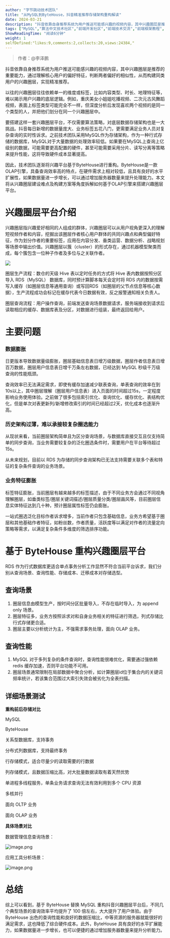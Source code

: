```yaml
---
author: "字节跳动技术团队"
title: "从MySQL到ByteHouse，抖音精准推荐存储架构重构解读"
date: 2024-03-21
description: "抖音依靠自身推荐系统为用户推送可能感兴趣的视频内容，其中兴趣圈层是推荐的重要能力，通过理解核心用户的偏好特征，判断两者偏好的相似性，从而构建同类用户的兴趣圈层，实现精准推荐。"
tags: ["MySQL","算法中文技术社区","前端开发社区","前端技术交流","前端框架教程","JavaScript 学习资源","CSS 技巧与最佳实践","HTML5 最新动态","前端工程师职业发展","开源前端项目","前端技术趋势"]
ShowReadingTime: "阅读6分钟"
weight: 1
selfDefined:"likes:9,comments:2,collects:20,views:24384,"
---
```

> 作者：@李泽鹏

抖音依靠自身推荐系统为用户推送可能感兴趣的视频内容，其中兴趣圈层是推荐的重要能力，通过理解核心用户的偏好特征，判断两者偏好的相似性，从而构建同类用户的兴趣圈层，实现精准推荐。

以往的兴趣圈层往往依赖单一的维度或标签，比如内容类型、时长、地理特征等，难以揭示用户兴趣的底层逻辑。例如，重庆美女小姐姐吃播视频、二次元古风舞蹈视频，表面上标签类型可能完全不一样，但深度分析后发现喜欢两个视频的是同一个类型的人，并把他们划分在同一个兴趣圈层中。

要搭建这样一套兴趣圈层平台，不仅需要算法策略，对底层数据存储架构也是一大挑战。抖音每日新增的数据量庞大、业务标签五花八门，更需要满足业务人员对复杂查询的实时性诉求。之前技术团队采用MySQL作为存储架构，作为一种行式存储的数据库，MySQL对于大量数据的处理效率较低。如果要在MySQL上查询上亿级别的数据，可能需要更高配置的硬件，甚至可能需要采用分片、读写分离等策略来提升性能，这将导致硬件成本显著提高。

因此，技术团队逐渐将兴趣平台基于ByteHouse进行重构。ByteHouse是一款OLAP引擎，具备查询效率高的特点，在硬件需求上相对较低，且具有良好的水平扩展性，如果数据量进一步增长，可以通过增加服务器数量来提升处理能力。本文将从兴趣圈层建设难点及构建方案等角度拆解如何基于OLAP引擎来搭建兴趣圈层平台。

兴趣圈层平台介绍
========

兴趣圈层指兴趣爱好相同的人组成的群体，兴趣圈层可以从用户视角更深入的理解短视频作者和内容，挖掘出该圈层作者核心用户群体的共同兴趣点和典型偏好特征，作为划分作者的重要标签，应用在内容分发、垂类运营、数据分析、战略规划等场景中输出价值。兴趣圈层以簇（cluster）的形式存在，通过机器模型聚类而成，每个簇包含一位种子作者及多位与之关联作者。

![](/images/jueJin/66aeaadb8fac4d1.png)

圈层生产流程：数仓的天级 Hive 表以定时任务的方式将 Hive 表内数据按照分区导入 RDS（MySQL） 数据库，同时预计算脚本每天会定时将 RDS 内的数据按需写入缓存（如圈层信息等通用查询）或写回RDS（如圈层的父节点信息等核心数据），生产流程成功会标记在缓存代表今日数据有效，反之报警通知相关负责人。

圈层查询流程：用户操作查询，前端发送查询场景数据请求，服务端接收到请求后读取相应的缓存、数据库表及分区，对数据进行组装，最终返回给用户。

主要问题
====

### 数据膨胀

日更版本导致数据量级膨胀，圈层基础信息表日增万级数据，圈层作者信息表日增百万数据，圈层用户信息表日增千万条左右数据，已经达到 MySQL 秒级千万级查询的性能瓶颈。

查询效率已无法满足需求，即使有缓存加速减少联表查询，单表查询的效率在到10s以上，其中圈层理解（圈层用户信息表）进入页面的时间超过15s，一定程度影响业务使用体验。之前做了很多包括索引优化、查询优化、缓存优化、表结构优化，但是单次对表更新列/新增修改索引的时间已经超过2天，优化成本也逐渐升高。

### 历史架构过薄，难以承接较复杂圈选能力

从现状来看，当前圈层架构简单且为区分查询场景，与数据库直接交互且仅支持简单的同步查询，当业务需要较复杂的泛化圈选条件时，需要用户在平台等待超过15s。

从未来规划，目前以 RDS 为存储的同步查询架构已无法支持需要关联多个表和特征的复杂条件查询的业务场景。

### 业务特征膨胀

标签特征膨胀，当前圈层有越来越多的标签描述，由于不同业务方会通过不同视角理解圈层，如垂类标签/圈层关键词描述/圈层质量分类/圈层画风等，目前圈层信息实体特征达到几十种，预计圈层属性标签仍会膨胀。

一站式圈选泛化目标作者诉求增多，当前作者只包含基础信息，业务方希望基于圈层和其他基础作者特征，如粉丝数，作者质量，活跃度等以满足对作者的流量定向策略等需求，以满足复杂条件多维度的筛选排序功能。

基于 ByteHouse 重构兴趣圈层平台
=====================

RDS 作为行式数据库更适合单点事务分析工作显然不符合当前平台诉求，我们分别从查询场景、查询性能、存储成本、迁移成本对存储选型。

查询场景
----

1.  圈层信息由模型生产，按时间分区批量导入，不存在临时导入，为 append only 场景。
2.  圈层特征多，业务方按照诉求对和自身业务相关的特征进行筛选，列式存储比行式存储更合适。
3.  圈层主要以分析统计为主，不强需求事务处理，面向 OLAP 业务。

查询性能
----

1.  MySQL 对于多列复杂的条件查询时，查询性能很难优化，需要通过强依赖 redis 缓存加速，否则平台功能不可用。
2.  圈层场景通常限制在局部数据中聚合分析，如计算圈层id位于集合内的关键词频率统计，若该集合范围过大索引失效会被劣化为全表扫描。

详细场景测试
------

**重构前后存储对比**

MySQL

ByteHouse

关系型数据库，支持事务

分布式列数据库，支持最终事务

行存储模式，适合尽量少的读取需要的行数据

列存储模式，且数据压缩比高，对大批量数据读取有着天然优势

单进程多线程服务，单条业务请求查询无法有效利用到多个 CPU 资源

多核并行

面向 OLTP 业务

面向 OLAP 业务

**具体场景对比**

数据管理信息查询场景：

![image.png](/images/jueJin/94281c36bed049c.png)

应用工具分析场景：

![image.png](/images/jueJin/8c45695258a845d.png)

总结
==

综上可以看到，基于 ByteHouse 替换 MySQL 重构抖音兴趣圈层平台后，不同几个典型场景的查询效率平均提升了 100 倍左右，大大提升了用户体验。由于 ByteHouse 出色的查询性能和良好的数据压缩比，中等资源的服务器就能很好的满足需求，这也降低了综合硬件成本。此外，ByteHouse 具有良好的水平扩展能力，如果数据量进一步增长，也可以便捷的通过增加服务器数量来提升分析能力。